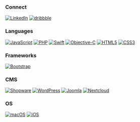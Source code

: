 ### Connect
<a href="https://www.linkedin.com/in/dominikrieken"><img src="https://img.shields.io/badge/LinkedIn-blue?style=flat-square&logo=linkedin" alt="LinkedIn"></a> <a href="https://www.dribbble.com/drieken"><img src="https://img.shields.io/badge/dribbble-pink?style=flat-square&logo=dribbble" alt="dribbble"></a>

### Languages
[![JavaScript](https://img.shields.io/badge/javascript-black?style=for-the-badge&logo=javascript)](https://github.com/drieken)
[![PHP](https://img.shields.io/badge/php-black?style=for-the-badge&logo=php)](https://github.com/drieken)
[![Swift](https://img.shields.io/badge/swift-black?style=for-the-badge&logo=swift)](https://github.com/drieken)
[![Objective-C](https://img.shields.io/badge/objectivec-black?style=for-the-badge&logo=objective-c)](https://github.com/drieken)
[![HTML5](https://img.shields.io/badge/html5-black?style=for-the-badge&logo=html5)](https://hub.docker.com/drieken)
[![CSS3](https://img.shields.io/badge/css3-black?style=for-the-badge&logo=css3)](https://hub.docker.com/drieken)

###  Frameworks
[![Bootstrap](https://img.shields.io/badge/bootstrap-black?style=for-the-badge&logo=bootstrap)](https://hub.docker.com/drieken)

### CMS
[![Shopware](https://img.shields.io/badge/shopware-black?style=for-the-badge&logo=shopware)](https://hub.docker.com/drieken)
[![WordPress](https://img.shields.io/badge/wordpress-black?style=for-the-badge&logo=wordpress)](https://hub.docker.com/drieken)
[![Joomla](https://img.shields.io/badge/joomla-black?style=for-the-badge&logo=joomla)](https://hub.docker.com/drieken)
[![Nextcloud](https://img.shields.io/badge/nextcloud-black?style=for-the-badge&logo=nextcloud)](https://hub.docker.com/drieken)

### OS
[![macOS](https://img.shields.io/badge/macos-black?style=for-the-badge&logo=macos)](https://hub.docker.com/drieken)
[![iOS](https://img.shields.io/badge/ios-black?style=for-the-badge&logo=ios)](https://hub.docker.com/drieken)
